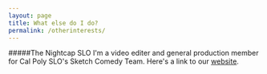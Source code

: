 ```yaml
---
layout: page
title: What else do I do?
permalink: /otherinterests/
---
```


#####The Nightcap SLO
I'm a video editer and general production member for Cal Poly SLO's Sketch Comedy Team. Here's a link to our [website](https://thenightcapslo.com/).
